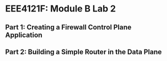 # EEE4121F: Module B Lab 2
## Part 1: Creating a Firewall Control Plane Application


## Part 2: Building a Simple Router in the Data Plane
